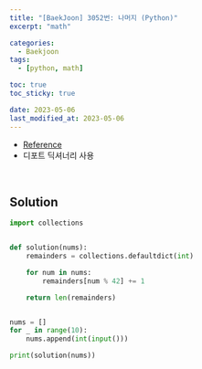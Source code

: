 ```yaml
---
title: "[BaekJoon] 3052번: 나머지 (Python)"
excerpt: "math"

categories:
  - Baekjoon
tags:
  - [python, math]

toc: true
toc_sticky: true

date: 2023-05-06
last_modified_at: 2023-05-06
---
```


- [Reference](https://www.acmicpc.net/problem/3052)
- 디포트 딕셔너리 사용

<br>

## Solution

```python
import collections


def solution(nums):
    remainders = collections.defaultdict(int)

    for num in nums:
        remainders[num % 42] += 1

    return len(remainders)


nums = []
for _ in range(10):
    nums.append(int(input()))

print(solution(nums))
```